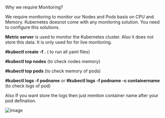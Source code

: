 Why we require Monitoring?

We require monitoring to monitor our Nodes and Pods basis on CPU and Memory. Kubernetes doesnot come with any monitoring solution. You need to configure this solutions.

**Metric server** is used to monitor the Kubernetes cluster. Also it does not store this data. It is only used for for live monitoring.

**#kubectl create -f .** ( to run all yaml files)

**#kubectl top nodes**  (to check nodes memory)

**#kubectl top pods**  (to check memory of pods)

**#kubectl logs -f podname** or **#kubectl logs -f podname -c containername**  (to check logs of pod)

Also If you want store the logs then just mention container name after your pod defination.

![image](https://github.com/Khushang49/90DaysofKubernetes/assets/95266353/327746fb-48cf-447d-9af9-e04f3dcca36a)
